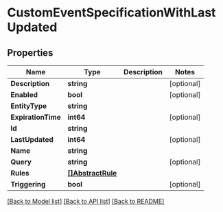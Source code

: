 # CustomEventSpecificationWithLastUpdated

## Properties

Name | Type | Description | Notes
------------ | ------------- | ------------- | -------------
**Description** | **string** |  | [optional] 
**Enabled** | **bool** |  | [optional] 
**EntityType** | **string** |  | 
**ExpirationTime** | **int64** |  | [optional] 
**Id** | **string** |  | 
**LastUpdated** | **int64** |  | [optional] 
**Name** | **string** |  | 
**Query** | **string** |  | [optional] 
**Rules** | [**[]AbstractRule**](AbstractRule.md) |  | 
**Triggering** | **bool** |  | [optional] 

[[Back to Model list]](../README.md#documentation-for-models) [[Back to API list]](../README.md#documentation-for-api-endpoints) [[Back to README]](../README.md)


